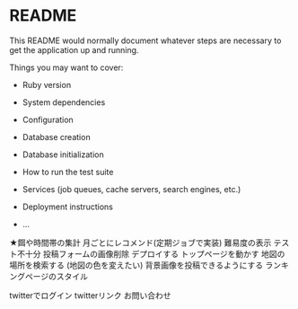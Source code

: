 # README

This README would normally document whatever steps are necessary to get the
application up and running.

Things you may want to cover:

* Ruby version

* System dependencies

* Configuration

* Database creation

* Database initialization

* How to run the test suite

* Services (job queues, cache servers, search engines, etc.)

* Deployment instructions

* ...


★餌や時間帯の集計
月ごとにレコメンド(定期ジョブで実装)
難易度の表示
テスト不十分
投稿フォームの画像削除
デプロイする
トップページを動かす
地図の場所を検索する
(地図の色を変えたい)
背景画像を投稿できるようにする
ランキングページのスタイル

twitterでログイン
twitterリンク
お問い合わせ


   